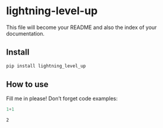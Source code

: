 lightning-level-up
================

<!-- WARNING: THIS FILE WAS AUTOGENERATED! DO NOT EDIT! -->

This file will become your README and also the index of your
documentation.

## Install

``` sh
pip install lightning_level_up
```

## How to use

Fill me in please! Don’t forget code examples:

``` python
1+1
```

    2
